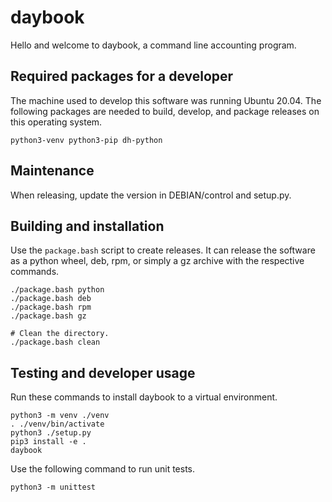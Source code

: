# daybook

Hello and welcome to daybook, a command line accounting program.

## Required packages for a developer
The machine used to develop this software was running Ubuntu 20.04. The
following packages are needed to build, develop, and package releases on
this operating system.

    python3-venv python3-pip dh-python

## Maintenance
When releasing, update the version in DEBIAN/control and setup.py.

## Building and installation
Use the ``package.bash`` script to create releases. It can release the software
as a python wheel, deb, rpm, or simply a gz archive with the respective
commands.

    ./package.bash python
    ./package.bash deb
    ./package.bash rpm
    ./package.bash gz

    # Clean the directory.
    ./package.bash clean

## Testing and developer usage
Run these commands to install daybook to a virtual environment.

    python3 -m venv ./venv
    . ./venv/bin/activate
    python3 ./setup.py
    pip3 install -e .
    daybook

Use the following command to run unit tests.

    python3 -m unittest

